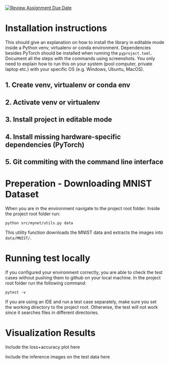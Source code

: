 [![Review Assignment Due Date](https://classroom.github.com/assets/deadline-readme-button-24ddc0f5d75046c5622901739e7c5dd533143b0c8e959d652212380cedb1ea36.svg)](https://classroom.github.com/a/mUgQRbhV)
# Installation instructions

This should give an explanation on how to install the library in editable mode inside a Python venv, virtualenv or conda environment. 
Dependencies besides PyTorch should be installed when running the `pyproject.toml`. Document all the steps with the commands using screenshots. 
You only need to explain how to run this on your system (pool computer, private laptop etc.) with your specific OS (e.g. Windows, Ubuntu, MacOS).

## 1. Create venv, virtualenv or conda env

## 2. Activate venv or virtualenv

## 3. Install project in editable mode

## 4. Install missing hardware-specific dependencies (PyTorch)

## 5. Git commiting with the command line interface

# Preperation - Downloading MNIST Dataset

When you are in the environment navigate to the project root folder. Inside the project root folder run:

`python src/mynet/utils.py data`

This utility function downloads the MNIST data and extracts the images into `data/MNIST/`.

# Running test locally

If you configured your environment correctly, you are able to check the test cases without pushing them to github on your local machine. In the project root folder run the following command:

`pytest -v`

If you are using an IDE and run a test case separately, make sure you set the working directory to the project root. Otherwise, the test will not work since it searches files in different directories.

# Visualization Results

Include the loss+accuracy plot here

Include the inference images on the test data here